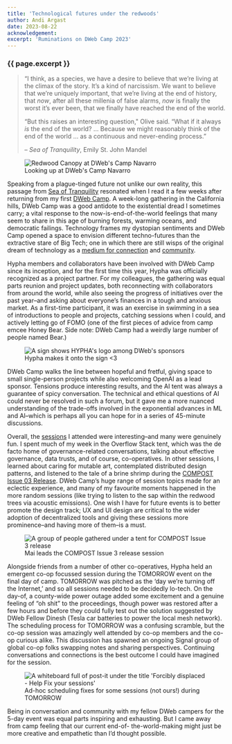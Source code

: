 ```yaml
---
title: 'Technological futures under the redwoods'
author: Andi Argast
date: 2023-08-22
acknowledgement: 
excerpt: 'Ruminations on DWeb Camp 2023'
---
```



### {{ page.excerpt }}

  

> “I think, as a species, we have a desire to believe that we’re living at the climax of the story. It’s a kind of narcissism. We want to believe that we’re uniquely important, that we’re living at the end of history, that *now*, after all these millenia of false alarms, *now* is finally the worst it’s ever been, that we finally have reached the end of the world.
> 
> “But this raises an interesting question," Olive said. “What if it always *is* the end of the world? … Because we might reasonably think of the end of the world … as a continuous and never-ending process.” 
>                
> <p class="tr"> – <i>Sea of Tranquility</i>, Emily St. John Mandel  </p>



<figure>
<img class="mt5 pt1" src="{{ '/assets/images/posts/2023-08-21-Redwood-canopy.webp' | relative_url }}" alt="Redwood Canopy at DWeb's Camp Navarro"/>
<figcaption>Looking up at DWeb's Camp Navarro</figcaption>
</figure>

Speaking from a plague-tinged future not unlike our own reality, this passage from [Sea of Tranquility](https://anotherstory.ca/item/ihViYpG-txUsUIVMwCpDdQ) resonated when I read it a few weeks after returning from my first [DWeb Camp](https://dwebcamp.org/). A week-long gathering in the California hills, DWeb Camp was a good antidote to the existential dread I sometimes carry; a vital response to the now-is-end-of-the-world feelings that many seem to share in this age of burning forests, warming oceans, and democratic failings. Technology frames my dystopian sentiments and DWeb Camp opened a space to envision different techno-futures than the extractive stare of Big Tech; one in which there are still wisps of the original dream of technology as a [medium for connection](https://www.well.com/about-2/) and [community](https://geocities.restorativland.org/).

Hypha members and collaborators have been involved with DWeb Camp since its inception, and for the first time this year, Hypha was officially recognized as a project partner. For my colleagues, the gathering was equal parts reunion and project updates, both reconnecting with collaborators from around the world, while also seeing the progress of initiatives over the past year–and asking about everyone’s finances in a tough and anxious market. As a first-time participant, it was an exercise in swimming in a sea of introductions to people and projects, catching sessions when I could, and actively letting go of FOMO (one of the first pieces of advice from camp emcee Honey Bear. Side note: DWeb Camp had a weirdly large number of people named Bear.) 


<figure>
<img class="mt2 pt2" src="{{ '/assets/images/posts/2023-08-21-Hypha-sign-Dweb.webp' | relative_url }}" alt="A sign shows HYPHA's logo among DWeb's sponsors"/>
<figcaption>Hypha makes it onto the sign <3</figcaption>
</figure>


DWeb Camp walks the line between hopeful and fretful, giving space to small single-person projects while also welcoming OpenAI as a lead sponsor. Tensions produce interesting results, and the AI tent was always a guarantee of spicy conversation. The technical and ethical questions of AI could never be resolved in such a forum, but it gave me a more nuanced understanding of the trade-offs involved in the exponential advances in ML and AI–which is perhaps all you can hope for in a series of 45-minute discussions.

Overall, the [sessions](https://dwebcamp2023.sched.com/) I attended were interesting–and many were genuinely fun. I spent much of my week in the Overflow Stack tent, which was the de facto home of governance-related conversations, talking about effective governance, data trusts, and of course, co-operatives. In other sessions, I learned about caring for mutable art, contemplated distributed design patterns, and listened to the tale of a brine shrimp during the [COMPOST Issue 03 Release](https://three.compost.digital/musselled_out/). DWeb Camp’s huge range of session topics made for an eclectic experience, and many of my favourite moments happened in the more random sessions (like trying to listen to the sap within the redwood trees via acoustic emissions). One wish I have for future events is to better promote the design track; UX and UI design are critical to the wider adoption of decentralized tools and giving these sessions more prominence–and having more of them–is a must.

<figure>
<img class="mt2 pt2" src="{{ '/assets/images/posts/2023-08-21-COMPOST-launch-Dweb.webp' | relative_url }}" alt="A group of people gathered under a tent for COMPOST Issue 3 release"/>
<figcaption>Mai leads the COMPOST Issue 3 release session</figcaption>
</figure>

     
Alongside friends from a number of other co-operatives, Hypha held an emergent co-op focussed session during the TOMORROW event on the final day of camp. TOMORROW was pitched as the ‘day we’re turning off the Internet,’ and so all sessions needed to be decidedly lo-tech. On the day-of, a county-wide power outage added some excitement and a genuine feeling of “oh shit” to the proceedings, though power was restored after a few hours and before they could fully test out the solution suggested by DWeb Fellow Dinesh (Tesla car batteries to power the local mesh network). The scheduling process for TOMORROW was a confusing scramble, but the co-op session was amazingly well attended by co-op members and the co-op curious alike. This discussion has spawned an ongoing Signal group of global co-op folks swapping notes and sharing perspectives. Continuing conversations and connections is the best outcome I could have imagined for the session.



<figure>
<img class="mt2 pt2" src="{{ '/assets/images/posts/2023-08-21-schedule.webp' | relative_url }}" alt="A whiteboard full of post-it under the title 'Forcibly displaced - Help Fix your sessions'"/>
<figcaption>Ad-hoc scheduling fixes for some sessions (not ours!) during TOMORROW</figcaption>
</figure>


Being in conversation and community with my fellow DWeb campers for the 5-day event was equal parts inspiring and exhausting. But I came away from camp feeling that our current end-of- the-world-making might just be more creative and empathetic than I’d thought possible.

